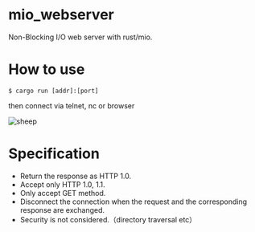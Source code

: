 # mio_webserver
Non-Blocking I/O web server with rust/mio.

# How to use

```
$ cargo run [addr]:[port]
```

then connect via telnet, nc or browser

![sheep](https://user-images.githubusercontent.com/27873650/54591218-24c08c00-4a6d-11e9-9ead-49494b0adffc.png "sheep")

# Specification

* Return the response as HTTP 1.0.
* Accept only HTTP 1.0, 1.1.
* Only accept GET method.
* Disconnect the connection when the request and the corresponding response are exchanged.
* Security is not considered.（directory traversal etc）
